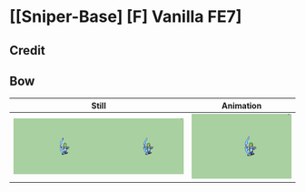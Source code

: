 # [\[Sniper-Base\] \[F\] Vanilla FE7]

## Credit


	
## Bow

| Still | Animation |
| :---: | :-------: |
| ![Bow still](./Bow_000.png) | ![Bow animation](./Bow.gif) |

